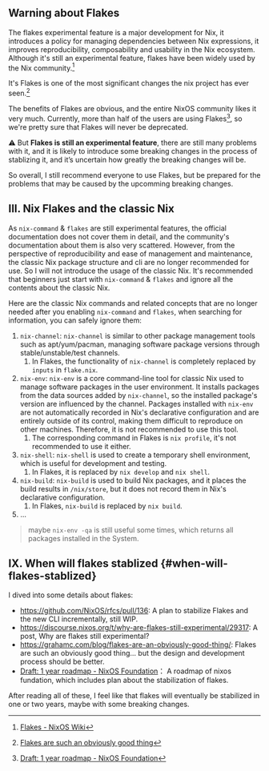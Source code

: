 
## Warning about Flakes

The flakes experimental feature is a major development for Nix, it introduces a policy for managing dependencies between Nix expressions, it improves reproducibility, composability and usability in the Nix ecosystem. Although it's still an experimental feature, flakes have been widely used by the Nix community.[^1]

It's Flakes is one of the most significant changes the nix project has ever seen.[^2]

The benefits of Flakes are obvious, and the entire NixOS community likes it very much. Currently, more than half of the users are using Flakes[^3], so we're pretty sure that Flakes will never be deprecated.

:warning: But **Flakes is still an experimental feature**, there are still many problems with it, and it is likely to introduce some breaking changes in the process of stablizing it, and it’s uncertain how greatly the breaking changes will be.

So overall, I still recommend everyone to use Flakes, but be prepared for the problems that may be caused by the upcomming breaking changes.



## III. Nix Flakes and the classic Nix

As `nix-command` & `flakes` are still experimental features, the official documentation does not cover them in detail, and the community's documentation about them is also very scattered.
However, from the perspective of reproducibility and ease of management and maintenance, the classic Nix package structure and cli are no longer recommended for use.
So I will not introduce the usage of the classic Nix. It's recommended that beginners just start with `nix-command` & `flakes` and ignore all the contents about the classic Nix.

Here are the classic Nix commands and related concepts that are no longer needed after you enabling `nix-command` and `flakes`, when searching for information, you can safely ignore them:

1. `nix-channel`: `nix-channel` is similar to other package management tools such as apt/yum/pacman, managing software package versions through stable/unstable/test channels.
   1. In Flakes, the functionality of `nix-channel` is completely replaced by `inputs` in `flake.nix`.
2. `nix-env`: `nix-env` is a core command-line tool for classic Nix used to manage software packages in the user environment. It installs packages from the data sources added by `nix-channel`, so the installed package's version are influenced by the channel. Packages installed with `nix-env` are not automatically recorded in Nix's declarative configuration and are entirely outside of its control, making them difficult to reproduce on other machines. Therefore, it is not recommended to use this tool.
   1. The corresponding command in Flakes is `nix profile`, it's not recommended to use it either.
3. `nix-shell`: `nix-shell` is used to create a temporary shell environment, which is useful for development and testing.
   1. In Flakes, it is replaced by `nix develop` and `nix shell`.
4. `nix-build`: `nix-build` is used to build Nix packages, and it places the build results in `/nix/store`, but it does not record them in Nix's declarative configuration.
   1. In Flakes, `nix-build` is replaced by `nix build`.
5. ...

> maybe `nix-env -qa` is still useful some times, which returns all packages installed in the System.



## IX. When will flakes stablized {#when-will-flakes-stablized}

I dived into some details about flakes:

- https://github.com/NixOS/rfcs/pull/136: A plan to stabilize Flakes and the new CLI incrementally, still WIP.
- https://discourse.nixos.org/t/why-are-flakes-still-experimental/29317: A post, Why are flakes still experimental?
- https://grahamc.com/blog/flakes-are-an-obviously-good-thing/: Flakes are such an obviously good thing... but the design and development process should be better.
- [Draft: 1 year roadmap - NixOS Foundation](https://nixos-foundation.notion.site/1-year-roadmap-0dc5c2ec265a477ea65c549cd5e568a9)： A roadmap of nixos fundation, which includes plan about the stabilization of flakes.

After reading all of these, I feel like that flakes will eventually be stabilized in one or two years, maybe with some breaking changes.



[^1]: [Flakes - NixOS Wiki](https://nixos.wiki/index.php?title=Flakes) 
[^2]: [Flakes are such an obviously good thing](https://grahamc.com/blog/flakes-are-an-obviously-good-thing/)
[^3]: [Draft: 1 year roadmap - NixOS Foundation](https://nixos-foundation.notion.site/1-year-roadmap-0dc5c2ec265a477ea65c549cd5e568a9)















[^1]: [Flakes - NixOS Wiki](https://nixos.wiki/index.php?title=Flakes) 
[^2]: [Flakes are such an obviously good thing](https://grahamc.com/blog/flakes-are-an-obviously-good-thing/)
